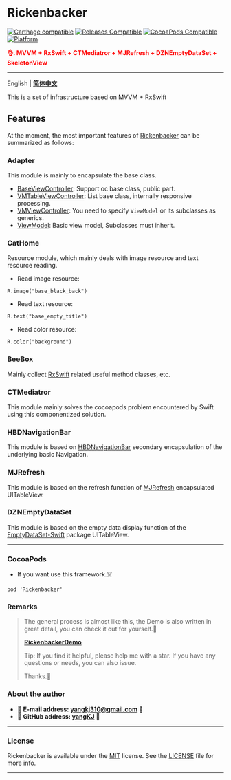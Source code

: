 # Rickenbacker

[![Carthage compatible](https://img.shields.io/badge/Carthage-compatible-brightgreen.svg?style=flat&colorA=28a745&&colorB=4E4E4E)](https://github.com/yangKJ/Rickenbacker)
[![Releases Compatible](https://img.shields.io/github/release/yangKJ/Rickenbacker.svg?style=flat&label=Releases&colorA=28a745&&colorB=4E4E4E)](https://github.com/yangKJ/Rickenbacker/releases)
[![CocoaPods Compatible](https://img.shields.io/cocoapods/v/Rickenbacker.svg?style=flat&label=CocoaPods&colorA=28a745&&colorB=4E4E4E)](https://cocoapods.org/pods/Rickenbacker)
[![Platform](https://img.shields.io/badge/Platforms-iOS%20%7C%20macOS%20%7C%20watchOS-4E4E4E.svg?colorA=28a745)](#installation)

<font color=red>**👌. MVVM + RxSwift + CTMediatror + MJRefresh + DZNEmptyDataSet + SkeletonView**</font>

-------

English | [**简体中文**](README_CN.md)

This is a set of infrastructure based on MVVM + RxSwift

## Features
At the moment, the most important features of [Rickenbacker](https://github.com/yangKJ/Rickenbacker) can be summarized as follows:

### Adapter
This module is mainly to encapsulate the base class.

- [BaseViewController](https://github.com/yangKJ/Rickenbacker/blob/master/Sources/Adapter/Controller/BaseViewController.swift): Support oc base class, public part.
- [VMTableViewController](https://github.com/yangKJ/Rickenbacker/blob/master/Sources/Adapter/Controller/VMTableViewController.swift): List base class, internally responsive processing.
- [VMViewController](https://github.com/yangKJ/Rickenbacker/blob/master/Sources/Adapter/Controller/VMViewController.swift): You need to specify `ViewModel` or its subclasses as generics.
- [ViewModel](https://github.com/yangKJ/Rickenbacker/blob/master/Sources/Adapter/ViewModel/ViewModel.swift): Basic view model, Subclasses must inherit.

### CatHome
Resource module, which mainly deals with image resource and text resource reading.

- Read image resource: 

```
R.image("base_black_back")
```

- Read text resource: 

```
R.text("base_empty_title")
```

- Read color resource:

```
R.color("background")
```
### BeeBox
Mainly collect [RxSwift](https://github.com/ReactiveX/RxSwift) related useful method classes, etc.

### CTMediatror
This module mainly solves the cocoapods problem encountered by Swift using this componentized solution.

### HBDNavigationBar
This module is based on [HBDNavigationBar](https://github.com/listenzz/HBDNavigationBar) secondary encapsulation of the underlying basic Navigation.

### MJRefresh
This module is based on the refresh function of [MJRefresh](https://github.com/CoderMJLee/MJRefresh) encapsulated UITableView.

### DZNEmptyDataSet
This module is based on the empty data display function of the [EmptyDataSet-Swift](https://github.com/Xiaoye220/EmptyDataSet-Swift) package UITableView.

----

### CocoaPods
- If you want use this framework.☠️

```
pod 'Rickenbacker'
```
### Remarks

> The general process is almost like this, the Demo is also written in great detail, you can check it out for yourself.🎷
>
> [**RickenbackerDemo**](https://github.com/yangKJ/Rickenbacker)
>
> Tip: If you find it helpful, please help me with a star. If you have any questions or needs, you can also issue.
>
> Thanks.🎇

### About the author
- 🎷 **E-mail address: [yangkj310@gmail.com](yangkj310@gmail.com) 🎷**
- 🎸 **GitHub address: [yangKJ](https://github.com/yangKJ) 🎸**

-----

### License
Rickenbacker is available under the [MIT](LICENSE) license. See the [LICENSE](LICENSE) file for more info.

-----
